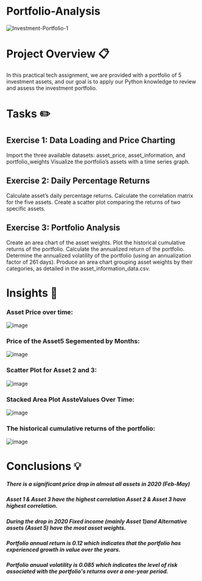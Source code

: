 # Portfolio-Analysis
![Investment-Portfolio-1](https://github.com/Poojamotekar/Portfolio-Analysis/assets/66488693/d62a9460-d32e-42d3-8824-8143ba34eac9)
# Project Overview 📋
In this practical tech assignment, we are provided with a portfolio of 5 investment assets, and our goal is to apply our Python knowledge to review and assess the investment portfolio.

# Tasks ✏️
## Exercise 1: Data Loading and Price Charting
Import the three available datasets: asset_price, asset_information, and portfolio_weights
Visualize the portfolio’s assets with a time series graph.

## Exercise 2: Daily Percentage Returns
Calculate asset’s daily percentage returns.
Calculate the correlation matrix for the five assets.
Create a scatter plot comparing the returns of two specific assets.

## Exercise 3: Portfolio Analysis
Create an area chart of the asset weights.
Plot the historical cumulative returns of the portfolio.
Calculate the annualized return of the portfolio.
Determine the annualized volatility of the portfolio (using an annualization factor of 261 days).
Produce an area chart grouping asset weights by their categories, as detailed in the asset_information_data.csv.

# Insights 🎯
### Asset Price over time:
![image](https://github.com/Poojamotekar/Portfolio-Analysis/assets/66488693/f390d7d8-25e9-435d-9dc6-f98275ac4b4a)
### Price of the Asset5 Segemented by Months:
![image](https://github.com/Poojamotekar/Portfolio-Analysis/assets/66488693/cbebff2f-46fb-406c-a9f2-89e4d83886bc)
### Scatter Plot for Asset 2 and 3:
![image](https://github.com/Poojamotekar/Portfolio-Analysis/assets/66488693/fb994b68-251d-43f7-894e-dcc86c1beafa)
### Stacked Area Plot AssteValues Over Time:
![image](https://github.com/Poojamotekar/Portfolio-Analysis/assets/66488693/e5332f38-f107-461b-aeef-c224de6e0ea6)
### The historical cumulative returns of the portfolio:
![image](https://github.com/Poojamotekar/Portfolio-Analysis/assets/66488693/f924d29b-ff75-4bb2-858a-71a075f6a7da)


# Conclusions 💡
##### There is a significant price drop in almost all assets in 2020 (Feb-May)

##### Asset 1  & Asset 3 have the highest correlation Asset 2 & Asset 3 have highest correlation.

##### During the drop in 2020 Fixed income (mainly Asset 1)and Alternative assets (Asset 5) have the most asset weights.

##### Portfolio annual return is 0.12 which indicates that the portfolio has experienced growth in value over the years.

##### Portfolio anuual volatility is 0.085 which indicates the level of risk associated with the portfolio's returns over a one-year period.

